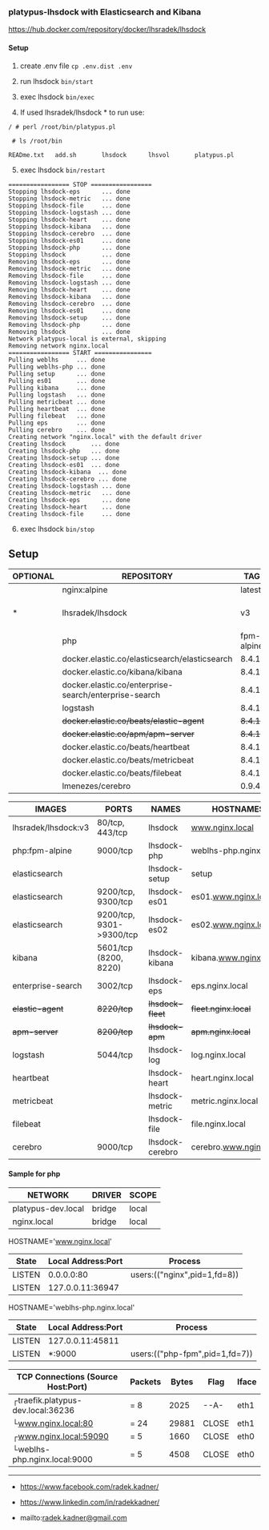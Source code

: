 ### platypus-lhsdock with Elasticsearch and Kibana

https://hub.docker.com/repository/docker/lhsradek/lhsdock

#### Setup

1) create .env file ```cp .env.dist .env```
2) run lhsdock ```bin/start```
3) exec lhsdock ```bin/exec```

4) If used lhsradek/lhsdock * to run use:

```/ # perl /root/bin/platypus.pl```

``` # ls /root/bin```

```READme.txt   add.sh       lhsdock      lhsvol       platypus.pl```

5) exec lhsdock ```bin/restart```

```
================= STOP =================
Stopping lhsdock-eps      ... done
Stopping lhsdock-metric   ... done
Stopping lhsdock-file     ... done
Stopping lhsdock-logstash ... done
Stopping lhsdock-heart    ... done
Stopping lhsdock-kibana   ... done
Stopping lhsdock-cerebro  ... done
Stopping lhsdock-es01     ... done
Stopping lhsdock-php      ... done
Stopping lhsdock          ... done
Removing lhsdock-eps      ... done
Removing lhsdock-metric   ... done
Removing lhsdock-file     ... done
Removing lhsdock-logstash ... done
Removing lhsdock-heart    ... done
Removing lhsdock-kibana   ... done
Removing lhsdock-cerebro  ... done
Removing lhsdock-es01     ... done
Removing lhsdock-setup    ... done
Removing lhsdock-php      ... done
Removing lhsdock          ... done
Network platypus-local is external, skipping
Removing network nginx.local
================= START ================
Pulling weblhs     ... done
Pulling weblhs-php ... done
Pulling setup      ... done
Pulling es01       ... done
Pulling kibana     ... done
Pulling logstash   ... done
Pulling metricbeat ... done
Pulling heartbeat  ... done
Pulling filebeat   ... done
Pulling eps        ... done
Pulling cerebro    ... done
Creating network "nginx.local" with the default driver
Creating lhsdock       ... done
Creating lhsdock-php   ... done
Creating lhsdock-setup ... done
Creating lhsdock-es01  ... done
Creating lhsdock-kibana  ... done
Creating lhsdock-cerebro ... done
Creating lhsdock-logstash ... done
Creating lhsdock-metric   ... done
Creating lhsdock-eps      ... done
Creating lhsdock-heart    ... done
Creating lhsdock-file     ... done
```

6) exec lhsdock ```bin/stop```

## Setup

| OPTIONAL | REPOSITORY                                            |  TAG       | SIZE            
| -------- | ----------------------------------------------------- | ---------- | ----------------
|          | nginx:alpine                                          | latest     | 23.5MB
| *        | lhsradek/lhsdock                                      | v3         | 25 .. 63.5MB ;-)
|          | php                                                   | fpm-alpine | 73.4MB
|          | docker.elastic.co/elasticsearch/elasticsearch         | 8.4.1      | 1.26GB
|          | docker.elastic.co/kibana/kibana                       | 8.4.1      | 799MB
|          | docker.elastic.co/enterprise-search/enterprise-search | 8.4.1      | 1.45GB
|          | logstash                                              | 8.4.1      | 735MB
|          | <strike>docker.elastic.co/beats/elastic-agent</strike>                 | <strike>8.4.1</strike>      | <strike>2.16GB</strike>
|          | <strike>docker.elastic.co/apm/apm-server</strike>                      | <strike>8.4.1</strike>      | <strike>229MB</strike>
|          | docker.elastic.co/beats/heartbeat                     | 8.4.1      | 2.08GB
|          | docker.elastic.co/beats/metricbeat                    | 8.4.1      | 496MB
|          | docker.elastic.co/beats/filebeat                      | 8.4.1      | 405MB
|          | lmenezes/cerebro                                      | 0.9.4      | 284MB



| IMAGES               | PORTS                    | NAMES           | HOSTNAMES
| -------------------- | ------------------------ | --------------- | -------------------------
| lhsradek/lhsdock:v3  | 80/tcp, 443/tcp          | lhsdock         | www.nginx.local
| php:fpm-alpine       | 9000/tcp                 | lhsdock-php     | weblhs-php.nginx.local
| elasticsearch        |                          | lhsdock-setup   | setup
| elasticsearch        | 9200/tcp, 9300/tcp       | lhsdock-es01    | es01.www.nginx.local
| elasticsearch        | 9200/tcp, 9301->9300/tcp | lhsdock-es02    | es02.www.nginx.local
| kibana               | 5601/tcp (8200, 8220)    | lhsdock-kibana  | kibana.www.nginx.local
| enterprise-search    | 3002/tcp                 | lhsdock-eps     | eps.nginx.local 
| <strike>elastic-agent</strike>        | <strike>8220/tcp</strike>                 | <strike>lhsdock-fleet</strike>   | <strike>fleet.nginx.local</strike>
| <strike>apm-server</strike>           | <strike>8200/tcp</strike>                 | <strike>lhsdock-apm</strike>     | <strike>apm.nginx.local</strike>
| logstash             | 5044/tcp                 | lhsdock-log     | log.nginx.local
| heartbeat            |                          | lhsdock-heart   | heart.nginx.local
| metricbeat           |                          | lhsdock-metric  | metric.nginx.local
| filebeat             |                          | lhsdock-file    | file.nginx.local
| cerebro              | 9000/tcp                 | lhsdock-cerebro | cerebro.www.nginx.local



#### Sample for php

| NETWORK                    | DRIVER | SCOPE
| -------------------------- | ------ | -----
| platypus-dev.local         | bridge | local
| nginx.local                | bridge | local


HOSTNAME='www.nginx.local'

| State       | Local Address:Port | Process 
| ----------- | ------------------ | ----------------------------
| LISTEN      |      0.0.0.0:80    | users:(("nginx",pid=1,fd=8))       
| LISTEN      |   127.0.0.11:36947 |                                    

HOSTNAME='weblhs-php.nginx.local'

| State       | Local Address:Port | Process 
| ----------- | ------------------ | -------------------------------
| LISTEN      |   127.0.0.11:45811 |                         
| LISTEN      |            *:9000  | users:(("php-fpm",pid=1,fd=7))


| TCP Connections (Source Host:Port)                 |      Packets    |    Bytes  |  Flag   |  Iface        
| -------------------------------------------------- | --------------- | --------- | ------- | ------
|┌traefik.platypus-dev.local:36236                   |    =        8   |     2025  |  --A-   |  eth1
|└www.nginx.local:80                                 |    =       24   |    29881  |  CLOSE  |  eth1
|┌www.nginx.local:59090                              |    =        5   |     1660  |  CLOSE  |  eth0
|└weblhs-php.nginx.local:9000                        |    =        5   |     4508  |  CLOSE  |  eth0

-----

* https://www.facebook.com/radek.kadner/

* https://www.linkedin.com/in/radekkadner/

* mailto:radek.kadner@gmail.com

